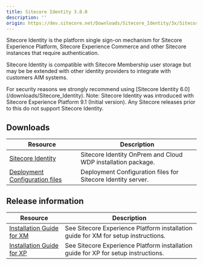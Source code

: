 ```yaml
---
title: Sitecore Identity 3.0.0
description: ''
origin: https://dev.sitecore.net/Downloads/Sitecore_Identity/3x/Sitecore_Identity_300
---
```


Sitecore Identity is the platform single sign-on mechanism for Sitecore Experience Platform, Sitecore Experience Commerce and other Sitecore instances that require authentication.

Sitecore Identity is compatible with Sitecore Membership user storage but may be be extended with other identity providers to integrate with customers AIM systems.

  <Alert variant='warning' mb={4}>
    <AlertIcon />
    For security reasons we strongly recommend using [Sitecore Identity 6.0](/downloads/Sitecore_Identity).
  </Alert>
  
  <Alert variant='warning' mb={4}>
    <AlertIcon />
    Note: Sitecore Identity was introduced with Sitecore Experience Platform 9.1 (Initial version). Any Sitecore releases prior to this do not support Sitecore Identity.
  </Alert>
  

## Downloads

 | Resource | Description |
 | --- | --- |
 | [Sitecore Identity](https://scdp.blob.core.windows.net/downloads/Sitecore%20Identity/3x/Sitecore%20Identity%20300/Secure/Sitecore.IdentityServer.3.0.0-r00211.scwdp.zip) | Sitecore Identity OnPrem and Cloud WDP installation package. |
 | [Deployment Configuration files](https://scdp.blob.core.windows.net/downloads/Sitecore%20Identity/3x/Sitecore%20Identity%20300/Secure/IdentityServer%20Deployment%20Configuration%203.0.0.zip) | Deployment Configuration files for Sitecore Identity server. |

## Release information

 | Resource | Description |
 | --- | --- |
 | [Installation Guide for XM](https://scdp.blob.core.windows.net/downloads/Sitecore%20Experience%20Platform/92/Sitecore%20Experience%20Platform%2092%20Initial%20Release/Secure/Installation_Guide_for_the_XM_Scaled_topology-en.pdf) | See Sitecore Experience Platform installation guide for XM for setup instructions. |
 | [Installation Guide for XP](https://scdp.blob.core.windows.net/downloads/Sitecore%20Experience%20Platform/92/Sitecore%20Experience%20Platform%2092%20Initial%20Release/Secure/Installation_Guide_for_the_XP_Scaled_topology-en.pdf) | See Sitecore Experience Platform installation guide for XP for setup instructions. |
